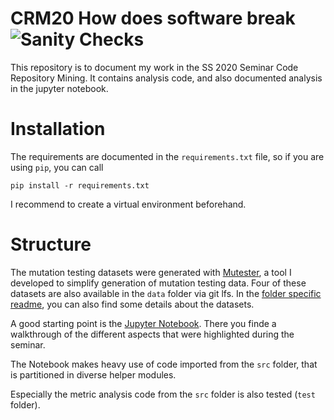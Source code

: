 # CRM20 How does software break ![Sanity Checks](https://github.com/XPerianer/CRM20_How_does_software_break/workflows/Sanity%20Checks/badge.svg)

This repository is to document my work in the SS 2020 Seminar Code Repository Mining.
It contains analysis code, and also documented analysis in the jupyter notebook.

# Installation
The requirements are documented in the `requirements.txt` file, so if you are using `pip`, you can call
```
pip install -r requirements.txt
```
I recommend to create a virtual environment beforehand.

# Structure
The mutation testing datasets were generated with [Mutester](https://github.com/XPerianer/Mutester), a tool I developed to simplify generation of mutation testing data. Four of these datasets are also available in the `data` folder via git lfs. In the [folder specific readme](data/README.md), you can also find some details about the datasets.

A good starting point is the [Jupyter Notebook](./How_Does_Software_Break.ipynb). There you finde a walkthrough of the different aspects that were highlighted during the seminar.

The Notebook makes heavy use of code imported from the `src` folder, that is partitioned in diverse helper modules.

Especially the metric analysis code from the `src` folder is also tested (`test` folder).

